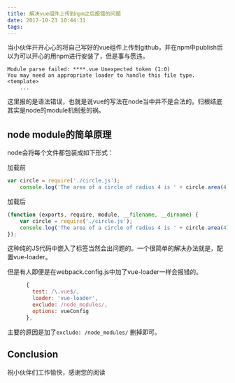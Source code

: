 ```yaml
---
title: 解决vue组件上传到npm之后报错的问题
date: 2017-10-23 10:44:31
tags:
---
```


当小伙伴开开心心的将自己写好的vue组件上传到github，并在npm中publish后以为可以开心的用npm进行安装了，但是事与愿违。

```shell
Module parse failed: ****.vue Unexpected token (1:0)
You may need an appropriate loader to handle this file type.
<template>
	...
```
这里报的是语法错误，也就是说vue的写法在node当中并不是合法的。归根结底其实是node的module机制惹的祸。

## node module的简单原理
node会将每个文件都包装成如下形式：

加载前

```javascript
var circle = require('./circle.js');
    console.log('The area of a circle of radius 4 is ' + circle.area(4));
```

加载后

```javascript
(function (exports, require, module, __filename, __dirname) {
    var circle = require('./circle.js');
    console.log('The area of a circle of radius 4 is ' + circle.area(4));
});
```

这种纯的JS代码中嵌入了标签当然会出问题的。一个很简单的解决办法就是，配置vue-loader。

但是有人即便是在webpack.config.js中加了vue-loader一样会报错的。

```javascript
      {
        test: /\.vue$/,
        loader: 'vue-loader',
        exclude: /node_modules/,
        options: vueConfig
      },
```

主要的原因是加了`exclude: /node_modules/` 删掉即可。

## Conclusion
祝小伙伴们工作愉快，感谢您的阅读



